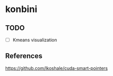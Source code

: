# konbini

## TODO
- [ ] Kmeans visualization

## References
https://github.com/lkoshale/cuda-smart-pointers

